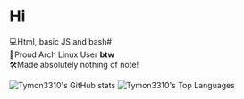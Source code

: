 # Hi

💻Html, basic JS and bash#<br />
🐧Proud Arch Linux User **btw**<br />
🛠️Made absolutely nothing of note!

![Tymon3310's GitHub stats](https://github-readme-stats.vercel.app/api?username=tymon33310&theme=transparent&show_icons=true&hide_border=true) ![Tymon3310's Top Languages](https://github-readme-stats.vercel.app/api/top-langs/?username=tymon3310&theme=transparent&show_icons=true&hide_border=true&layout=donut)

